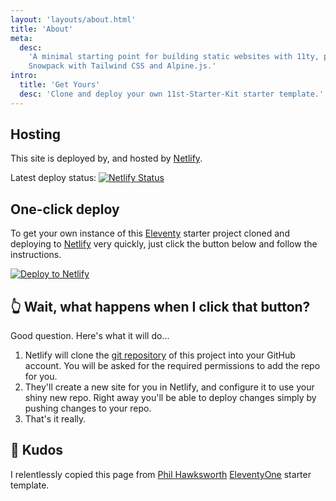```yaml
---
layout: 'layouts/about.html'
title: 'About'
meta:
  desc:
    'A minimal starting point for building static websites with 11ty, powered by
    Snowpack with Tailwind CSS and Alpine.js.'
intro:
  title: 'Get Yours'
  desc: 'Clone and deploy your own 11st-Starter-Kit starter template.'
---
```


## Hosting

This site is deployed by, and hosted by [Netlify](https://www.netlify.com).

Latest deploy status: [![Netlify Status](https://api.netlify.com/api/v1/badges/ec6da587-72ba-490a-ad4b-167802a9c197/deploy-status)](https://app.netlify.com/sites/11st-starter-kit/deploys)

## One-click deploy

To get your own instance of this [Eleventy](https://11ty.io) starter project
cloned and deploying to [Netlify](https://www.netlify.com) very quickly, just
click the button below and follow the instructions.

[![Deploy to Netlify](https://www.netlify.com/img/deploy/button.svg)](https://app.netlify.com/start/deploy?repository=https://github.com/stefanfrede/11st-starter-kit)

## 👆 Wait, what happens when I click that button?

Good question. Here's what it will do...

1. Netlify will clone the [git repository]({{pkg.repository.url}}) of this
   project into your GitHub account. You will be asked for the required
   permissions to add the repo for you.
2. They'll create a new site for you in Netlify, and configure it to use your
   shiny new repo. Right away you'll be able to deploy changes simply by pushing
   changes to your repo.
3. That's it really.

## 👏 Kudos

I relentlessly copied this page from [Phil Hawksworth](https://twitter.com/philhawksworth) [EleventyOne](https://eleventyone.netlify.app/) starter template.
